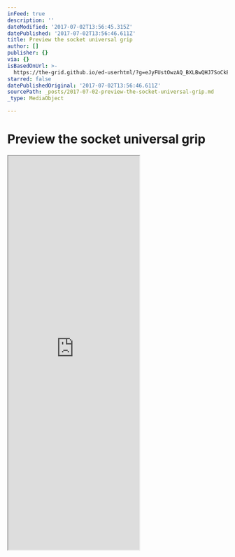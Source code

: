 ```yaml
---
inFeed: true
description: ''
dateModified: '2017-07-02T13:56:45.315Z'
datePublished: '2017-07-02T13:56:46.611Z'
title: Preview the socket universal grip
author: []
publisher: {}
via: {}
isBasedOnUrl: >-
  https://the-grid.github.io/ed-userhtml/?g=eJyFUstOwzAQ_BXLBwQHJ7SoCkEEREHiVIEoiGO1ONvWkMSWvUnh73HitEp5Xhzv7Ho8M_F5rhomC3Au4yg3KmfdKuaqWhV4b3VeSxLNuId7YL8Sp8n4OElPUs4UYemkNtjt6MNgxtdE5iyOnVxjCZG2q7g_x1kOBMJ1VwnTk6k84zvCi_NWX8vl2ybjqoQVejT2cOgNtQtSVCAfzFdQ-lrqirCijD9VqkHroGCeR0l2a5Vhj1oX7NliJddsXiA2yB6AvFpicy3f_OcqB0No2VQRS8Qonc32JPxl9W65RPs1l6BNty3Hf7DRRzG1euPQ-lJJZNuW3w8d9sDO4iRK022wZhPmRaElkNJVxl9qIl19y7Ubu65tm8LHMLD5zc7qcO0k14701otp6R3_rQ95TvoFVl_InPQ_gFgIj_Cd4ldoIKCcOStDpM5nCsZEXQSR1GUcRqJXdzkaJaPkeDI5aC0vTAG01LbMwqPqg1w0Y-9pDdah91TTUpy2QgLJPyou3vvXeni0O_EJi-giVQ
starred: false
datePublishedOriginal: '2017-07-02T13:56:46.611Z'
sourcePath: _posts/2017-07-02-preview-the-socket-universal-grip.md
_type: MediaObject

---
```

# Preview the socket universal grip

<iframe src="https://the-grid.github.io/ed-userhtml/?g=eJyFUstOwzAQ_BXLBwQHJ7SoCkEEREHiVIEoiGO1ONvWkMSWvUnh73HitEp5Xhzv7Ho8M_F5rhomC3Au4yg3KmfdKuaqWhV4b3VeSxLNuId7YL8Sp8n4OElPUs4UYemkNtjt6MNgxtdE5iyOnVxjCZG2q7g_x1kOBMJ1VwnTk6k84zvCi_NWX8vl2ybjqoQVejT2cOgNtQtSVCAfzFdQ-lrqirCijD9VqkHroGCeR0l2a5Vhj1oX7NliJddsXiA2yB6AvFpicy3f_OcqB0No2VQRS8Qonc32JPxl9W65RPs1l6BNty3Hf7DRRzG1euPQ-lJJZNuW3w8d9sDO4iRK022wZhPmRaElkNJVxl9qIl19y7Ubu65tm8LHMLD5zc7qcO0k14701otp6R3_rQ95TvoFVl_InPQ_gFgIj_Cd4ldoIKCcOStDpM5nCsZEXQSR1GUcRqJXdzkaJaPkeDI5aC0vTAG01LbMwqPqg1w0Y-9pDdah91TTUpy2QgLJPyou3vvXeni0O_EJi-giVQ" height="900" style=""></iframe>